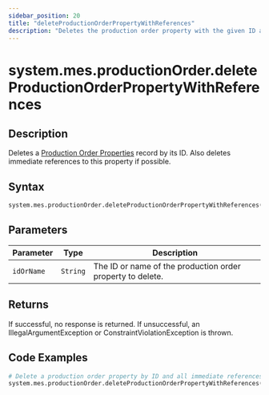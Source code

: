 ```yaml
---
sidebar_position: 20
title: "deleteProductionOrderPropertyWithReferences"
description: "Deletes the production order property with the given ID and any immediate references to this property if possible."
---
```


# system.mes.productionOrder.deleteProductionOrderPropertyWithReferences

## Description

Deletes a [Production Order Properties](../../data-model/production-order-model/production-order-property) record by its ID.
Also deletes immediate references to this property if possible.

## Syntax

```python
system.mes.productionOrder.deleteProductionOrderPropertyWithReferences(id)
```

## Parameters

| Parameter  | Type     | Description                                                |
| ---------- | -------- | ---------------------------------------------------------- |
| `idOrName` | `String` | The ID or name of the production order property to delete. |

## Returns

If successful, no response is returned. If unsuccessful, an IllegalArgumentException or ConstraintViolationException is thrown.

## Code Examples

```python
# Delete a production order property by ID and all immediate references
system.mes.productionOrder.deleteProductionOrderPropertyWithReferences('01JPQKDYTM-1G81VA08-3QS948DK')
```
